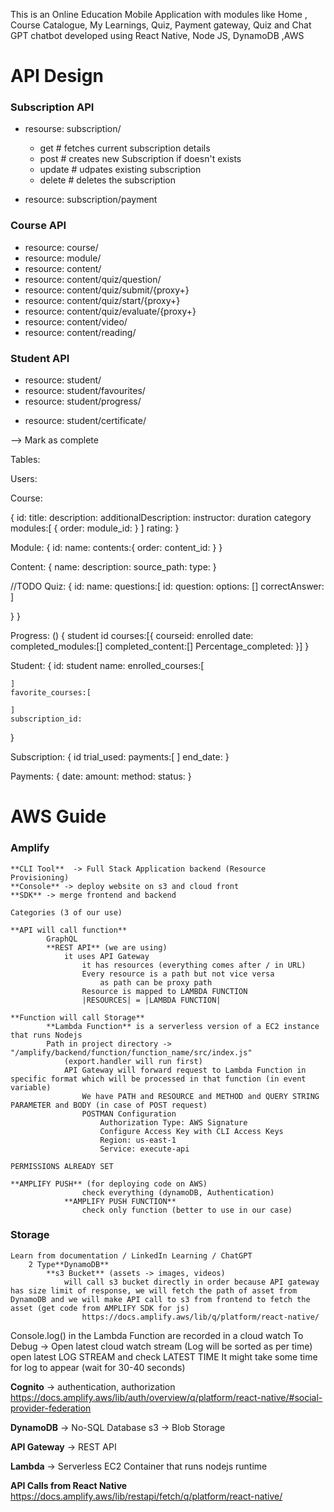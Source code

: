 This is an  Online Education Mobile Application with modules like Home , Course Catalogue, My Learnings, Quiz,
Payment gateway, Quiz and Chat GPT chatbot developed using React Native, Node JS, DynamoDB ,AWS

# API Design

### Subscription API

- resourse: subscription/

  - get # fetches current subscription details
  - post # creates new Subscription if doesn't exists
  - update # udpates existing subscription
  - delete # deletes the subscription
- resource: subscription/payment

### Course API

- resource: course/
- resource: module/
- resource: content/
- resource: content/quiz/question/
- resource: content/quiz/submit/{proxy+}
- resource: content/quiz/start/{proxy+}
- resource: content/quiz/evaluate/{proxy+}
- resource: content/video/
- resource: content/reading/

### Student API

- resource: student/
- resource: student/favourites/
- resource: student/progress/

<!-- - resource: student/progress/{proxy+} -->

- resource: student/certificate/

<!-- - resource: student/certificate/{proxy+} -->

--> Mark as complete

<!-- Admin API

- resouce:  -->

Tables:

Users:

Course:

{
	id:
	title:
	description:
	additionalDescription:
	instructor:
	duration
	category
	modules:[
		{
			order:
			module_id:
		}
	]
	rating:
}

Module:
{
	id:
	name:
	contents:{
		order:
		content_id:
	}
}

Content:
{
	name:
	description:
	source_path:
	type:
}

//TODO
Quiz:
{
	id:
	name:
	questions:[
		id: 
		question: 
		options: []
		correctAnswer: 
	]
    
  }
}

Progress: ()
{
	student id
	courses:[{
		courseid:
		enrolled date:
		completed_modules:[]
		completed_content:[]
		Percentage_completed:
	}]
}

Student:
{
	id:
	student name:
	enrolled_courses:[

    ]
	favorite_courses:[

    ]
	subscription_id:
}

Subscription:
{
	id
	trial_used:
	payments:[
	]
	end_date:
}

Payments:
{
	date:
	amount:
	method:
	status:
}





# AWS Guide

### Amplify

    **CLI Tool**  -> Full Stack Application backend (Resource Provisioning)
	**Console** -> deploy website on s3 and cloud front
	**SDK** -> merge frontend and backend

    Categories (3 of our use)

    **API will call function**
			GraphQL
			**REST API** (we are using)
				it uses API Gateway
					it has resources (everything comes after / in URL)
					Every resource is a path but not vice versa
						as path can be proxy path
					Resource is mapped to LAMBDA FUNCTION
					|RESOURCES| = |LAMBDA FUNCTION|

    **Function will call Storage**
			**Lambda Function** is a serverless version of a EC2 instance that runs Nodejs
			Path in project directory -> "/amplify/backend/function/function_name/src/index.js"
				(export.handler will run first)
				API Gateway will forward request to Lambda Function in specific format which will be processed in that function (in event variable)
					We have PATH and RESOURCE and METHOD and QUERY STRING PARAMETER and BODY (in case of POST request)
					POSTMAN Configuration
						Authorization Type: AWS Signature
						Configure Access Key with CLI Access Keys
						Region: us-east-1
						Service: execute-api

    PERMISSIONS ALREADY SET

    **AMPLIFY PUSH** (for deploying code on AWS)
					check everything (dynamoDB, Authentication)
				**AMPLIFY PUSH FUNCTION**
					check only function (better to use in our case)

### Storage

    Learn from documentation / LinkedIn Learning / ChatGPT
		2 Type**DynamoDB**
			**s3 Bucket** (assets -> images, videos)
				will call s3 bucket directly in order because API gateway has size limit of response, we will fetch the path of asset from DynamoDB and we will make API call to s3 from frontend to fetch the asset (get code from AMPLIFY SDK for js)
					https://docs.amplify.aws/lib/q/platform/react-native/

Console.log() in the Lambda Function are recorded in a cloud watch
	To Debug -> Open latest cloud watch stream (Log will be sorted as per time)
		open latest LOG STREAM and check LATEST TIME
		It might take some time for log to appear (wait for 30-40 seconds)

**Cognito** -> authentication, authorization
	https://docs.amplify.aws/lib/auth/overview/q/platform/react-native/#social-provider-federation

**DynamoDB** -> No-SQL Database
s3 -> Blob Storage

**API Gateway** -> REST API

**Lambda** -> Serverless EC2 Container that runs nodejs runtime

**API Calls from React Native**
	https://docs.amplify.aws/lib/restapi/fetch/q/platform/react-native/
